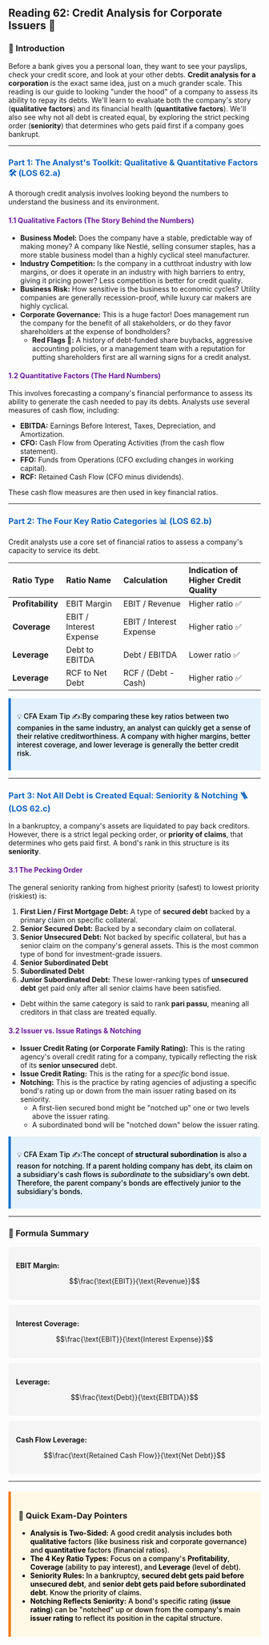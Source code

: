## Reading 62: Credit Analysis for Corporate Issuers 👔

### 🎯 Introduction

Before a bank gives you a personal loan, they want to see your payslips, check your credit score, and look at your other debts. **Credit analysis for a corporation** is the exact same idea, just on a much grander scale. This reading is our guide to looking "under the hood" of a company to assess its ability to repay its debts. We'll learn to evaluate both the company's story (**qualitative factors**) and its financial health (**quantitative factors**). We'll also see why not all debt is created equal, by exploring the strict pecking order (**seniority**) that determines who gets paid first if a company goes bankrupt.

-----

### <span style="color: #1565C0;">Part 1: The Analyst's Toolkit: Qualitative & Quantitative Factors 🛠️ (LOS 62.a)</span>

A thorough credit analysis involves looking beyond the numbers to understand the business and its environment.

#### <span style="color: #6A1B9A;">1.1 Qualitative Factors (The Story Behind the Numbers)</span>

* **Business Model:** Does the company have a stable, predictable way of making money? A company like Nestlé, selling consumer staples, has a more stable business model than a highly cyclical steel manufacturer.
* **Industry Competition:** Is the company in a cutthroat industry with low margins, or does it operate in an industry with high barriers to entry, giving it pricing power? Less competition is better for credit quality.
* **Business Risk:** How sensitive is the business to economic cycles? Utility companies are generally recession-proof, while luxury car makers are highly cyclical.
* **Corporate Governance:** This is a huge factor! Does management run the company for the benefit of all stakeholders, or do they favor shareholders at the expense of bondholders?
  * **Red Flags 🚩:** A history of debt-funded share buybacks, aggressive accounting policies, or a management team with a reputation for putting shareholders first are all warning signs for a credit analyst.

#### <span style="color: #6A1B9A;">1.2 Quantitative Factors (The Hard Numbers)</span>

This involves forecasting a company's financial performance to assess its ability to generate the cash needed to pay its debts. Analysts use several measures of cash flow, including:

* **EBITDA:** Earnings Before Interest, Taxes, Depreciation, and Amortization.
* **CFO:** Cash Flow from Operating Activities (from the cash flow statement).
* **FFO:** Funds from Operations (CFO excluding changes in working capital).
* **RCF:** Retained Cash Flow (CFO minus dividends).

These cash flow measures are then used in key financial ratios.

-----

### <span style="color: #1565C0;">Part 2: The Four Key Ratio Categories 📊 (LOS 62.b)</span>

Credit analysts use a core set of financial ratios to assess a company's capacity to service its debt.

| Ratio Type      | Ratio Name           | Calculation           | Indication of Higher Credit Quality |
| :---            | :---                | :---                  | :---                               |
| **Profitability** | EBIT Margin         | EBIT / Revenue        | Higher ratio ✅                     |
| **Coverage**     | EBIT / Interest Expense | EBIT / Interest Expense | Higher ratio ✅                 |
| **Leverage**     | Debt to EBITDA      | Debt / EBITDA         | Lower ratio ✅                      |
| **Leverage**     | RCF to Net Debt     | RCF / (Debt - Cash)   | Higher ratio ✅                     |

<div style="background-color: #E3F2FD; border-left: 5px solid #1976D2; padding: 12px; margin: 15px 0;">
<div style="color: #000000; font-weight: 500;">

💡 CFA Exam Tip ✍️:By comparing these key ratios between two companies in the same industry, an analyst can quickly get a sense of their relative creditworthiness. A company with higher margins, better interest coverage, and lower leverage is generally the better credit risk.

</div>
</div>

-----

### <span style="color: #1565C0;">Part 3: Not All Debt is Created Equal: Seniority & Notching 🪜 (LOS 62.c)</span>

In a bankruptcy, a company's assets are liquidated to pay back creditors. However, there is a strict legal pecking order, or **priority of claims**, that determines who gets paid first. A bond's rank in this structure is its **seniority**.

#### <span style="color: #6A1B9A;">3.1 The Pecking Order</span>

The general seniority ranking from highest priority (safest) to lowest priority (riskiest) is:

1.  **First Lien / First Mortgage Debt:** A type of **secured debt** backed by a primary claim on specific collateral.
2.  **Senior Secured Debt:** Backed by a secondary claim on collateral.
3.  **Senior Unsecured Debt:** Not backed by specific collateral, but has a senior claim on the company's general assets. This is the most common type of bond for investment-grade issuers.
4.  **Senior Subordinated Debt**
5.  **Subordinated Debt**
6.  **Junior Subordinated Debt:** These lower-ranking types of **unsecured debt** get paid only after all senior claims have been satisfied.

* Debt within the same category is said to rank **pari passu**, meaning all creditors in that class are treated equally.

#### <span style="color: #6A1B9A;">3.2 Issuer vs. Issue Ratings & Notching</span>

* **Issuer Credit Rating (or Corporate Family Rating):** This is the rating agency's overall credit rating for a company, typically reflecting the risk of its **senior unsecured** debt.
* **Issue Credit Rating:** This is the rating for a *specific* bond issue.
* **Notching:** This is the practice by rating agencies of adjusting a specific bond's rating up or down from the main issuer rating based on its seniority.
  * A first-lien secured bond might be "notched up" one or two levels above the issuer rating.
  * A subordinated bond will be "notched down" below the issuer rating.

<div style="background-color: #E3F2FD; border-left: 5px solid #1976D2; padding: 12px; margin: 15px 0;">
<div style="color: #000000; font-weight: 500;">

💡 CFA Exam Tip ✍️:The concept of **structural subordination** is also a reason for notching. If a parent holding company has debt, its claim on a subsidiary's cash flows is *subordinate* to the subsidiary's own debt. Therefore, the parent company's bonds are effectively junior to the subsidiary's bonds.

</div>
</div>

-----

### 🧪 Formula Summary

<div style="background-color: #F5F5F5; padding: 15px; border-radius: 5px; margin: 10px 0;">

**EBIT Margin:** 

$$\frac{\text{EBIT}}{\text{Revenue}}$$

</div>

<div style="background-color: #F5F5F5; padding: 15px; border-radius: 5px; margin: 10px 0;">

**Interest Coverage:** 

$$\frac{\text{EBIT}}{\text{Interest Expense}}$$

</div>

<div style="background-color: #F5F5F5; padding: 15px; border-radius: 5px; margin: 10px 0;">

**Leverage:** 

$$\frac{\text{Debt}}{\text{EBITDA}}$$

</div>

<div style="background-color: #F5F5F5; padding: 15px; border-radius: 5px; margin: 10px 0;">

**Cash Flow Leverage:** 

$$\frac{\text{Retained Cash Flow}}{\text{Net Debt}}$$

</div>

-----

<div style="background-color: #FFF9E6; border-left: 5px solid #F57C00; padding: 15px; margin: 20px 0;">

### 🎯 Quick Exam-Day Pointers

<div style="color: #000000; font-weight: 500;">

* **Analysis is Two-Sided:** A good credit analysis includes both **qualitative** factors (like business risk and corporate governance) and **quantitative** factors (financial ratios).
* **The 4 Key Ratio Types:** Focus on a company's **Profitability**, **Coverage** (ability to pay interest), and **Leverage** (level of debt).
* **Seniority Rules:** In a bankruptcy, **secured debt gets paid before unsecured debt**, and **senior debt gets paid before subordinated debt**. Know the priority of claims.
* **Notching Reflects Seniority:** A bond's specific rating (**issue rating**) can be "notched" up or down from the company's main **issuer rating** to reflect its position in the capital structure.

</div>
</div>